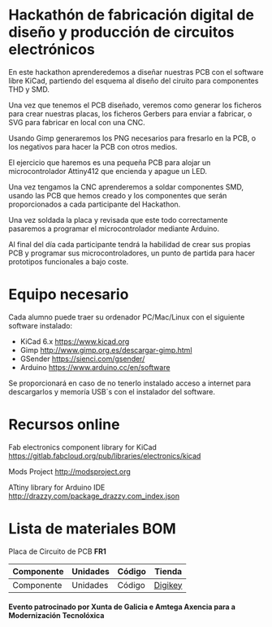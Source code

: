 # Hackathón de fabricación digital de diseño y producción de circuitos electrónicos

En este hackathon aprenderedemos a diseñar nuestras PCB con el software libre KiCad, partiendo del esquema al diseño del ciruito para componentes THD y SMD.

Una vez que tenemos el PCB diseñado, veremos como generar los ficheros para crear nuestras placas, los ficheros Gerbers para enviar a fabricar, o SVG para fabricar en local con una CNC.

Usando Gimp generaremos los PNG necesarios para fresarlo en la PCB, o los negativos para hacer la PCB con otros medios.

El ejercicio que haremos es una pequeña PCB para alojar un microcontrolador Attiny412 que encienda y apague un LED.

Una vez tengamos la CNC aprenderemos a soldar componentes SMD, usando las PCB que hemos creado y los componentes que serán proporcionados a cada participante del Hackathon.

Una vez soldada la placa y revisada que este todo correctamente pasaremos a programar el microcontrolador mediante Arduino.

Al final del día cada participante tendrá la habilidad de crear sus propias PCB y programar sus microcontroladores, un punto de partida para hacer prototipos funcionales a bajo coste.

# Equipo necesario

Cada alumno puede traer su ordenador PC/Mac/Linux con el siguiente software instalado:

- KiCad 6.x https://www.kicad.org
- Gimp http://www.gimp.org.es/descargar-gimp.html
- GSender https://sienci.com/gsender/
- Arduino https://www.arduino.cc/en/software

Se proporcionará en caso de no tenerlo instalado acceso a internet para descargarlos y memoría USB´s con el instalador del software.

# Recursos online

Fab electronics component library for KiCad https://gitlab.fabcloud.org/pub/libraries/electronics/kicad

Mods Project http://modsproject.org

ATtiny library for Arduino IDE http://drazzy.com/package_drazzy.com_index.json

# Lista de materiales BOM

Placa de Circuito de PCB **FR1**

| Componente | Unidades | Código | Tienda |
| ----- | ---- | ---- | ---- |
| Componente | Unidades | Código | [Digikey](http://www.digikey.es) |

#### Evento patrocinado por Xunta de Galicia e Amtega Axencia para a Modernización Tecnolóxica

